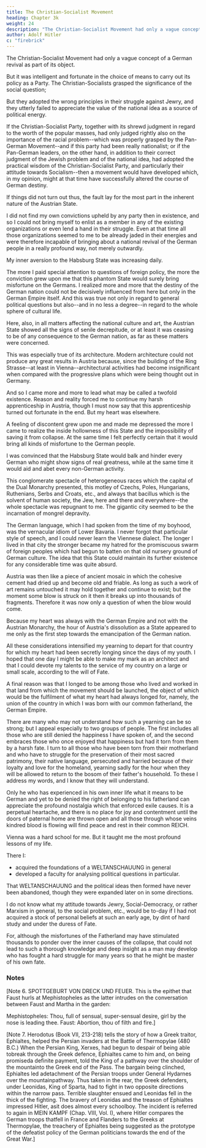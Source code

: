 ```yaml
---
title: The Christian-Socialist Movement
heading: Chapter 3k
weight: 24
description: "The Christian-Socialist Movement had only a vague concept of a German revival as part of its object"
author: Adolf Hitler
c: "firebrick"
---
```



The Christian-Socialist Movement had only a vague concept of a German revival as part of its object.

But it was intelligent and fortunate in the choice of means to carry out its policy as a Party. The Christian-Socialists grasped the significance of the social question; 

But they adopted the wrong principles in their struggle against Jewry, and they utterly failed to appreciate the value of the national idea as a source of political energy. 

If the Christian-Socialist Party, together with its shrewd judgment in regard to the worth of the popular masses, had only judged rightly also on the importance of the racial problem--which was properly grasped by the Pan-German Movement--and if this party had been really nationalist; or if the Pan-German leaders, on the other hand, in addition to their correct judgment of the Jewish problem and of the national idea, had adopted the practical wisdom of the Christian-Socialist Party, and particularly their attitude towards Socialism--then a movement would have developed which, in my opinion, might at that time have successfully altered the course of German destiny. 

If things did not turn out thus, the fault lay for the most part in the inherent nature of the Austrian State.

I did not find my own convictions upheld by any party then in existence, and so I could not bring myself to enlist as a member in any of the existing organizations or even lend a hand in their struggle. Even at that time all those organizations seemed to me to be already jaded in their energies and were therefore incapable of bringing about a national revival of the German people in a really profound way, not merely outwardly.

My inner aversion to the Habsburg State was increasing daily.

The more I paid special attention to questions of foreign policy, the more the conviction grew upon me that this phantom State would surely bring misfortune on the Germans. I realized more and more that the destiny of the German nation could not be decisively influenced from here but only in the German Empire itself. And this was true not only in regard to general political questions but also--and in no less a degree--in regard to the whole sphere of cultural life.

Here, also, in all matters affecting the national culture and art, the Austrian State showed all the signs of senile decrepitude, or at least it was ceasing to be of any consequence to the German nation, as far as these matters were concerned. 

This was especially true of its architecture. Modern architecture could not produce any great results in Austria because, since the building of the Ring Strasse--at least in Vienna--architectural activities had become insignificant when compared with the progressive plans which were being thought out in Germany.

And so I came more and more to lead what may be called a twofold existence. Reason and reality forced me to continue my harsh apprenticeship in Austria, though I must  now say that this apprenticeship turned out fortunate in the end. But my heart was elsewhere.

A feeling of discontent grew upon me and made me depressed the more I came to realize the inside hollowness of this State and the impossibility of saving it from collapse. At the same time I felt perfectly certain that it would bring all kinds of misfortune to the German people.

I was convinced that the Habsburg State would balk and hinder every German who might show signs of real greatness, while at the same time it would aid and abet every non-German activity.

This conglomerate spectacle of heterogeneous races which the capital of the Dual Monarchy presented, this motley of Czechs, Poles, Hungarians, Ruthenians, Serbs and Croats, etc., and always that bacillus which is the solvent of human society, the Jew, here and there and everywhere--the whole spectacle was repugnant to me. The gigantic city seemed to be the incarnation of mongrel depravity.

The German language, which I had spoken from the time of my boyhood, was the vernacular idiom of Lower Bavaria. I never forgot that particular style of speech, and I could never learn the Viennese dialect. The longer I lived in that city the stronger became my hatred for the promiscuous swarm of foreign peoples which had begun to batten on that old nursery ground of German culture. The idea that this State could maintain its further existence for any considerable time was quite absurd. 

Austria was then like a piece of ancient mosaic in which the cohesive cement had dried up and become old and friable. As long as such a work of art remains untouched it may hold together and continue to exist; but the moment some blow is struck on it then it breaks up into thousands of fragments. Therefore it was now only a question of when the blow would come.

Because my heart was always with the German Empire and not with the Austrian Monarchy, the hour of Austria's dissolution as a State appeared to me only as the first step towards the emancipation of the German nation.

All these considerations intensified my yearning to depart for that country for which my heart had been secretly longing since the days of my youth. I hoped that one day I might be able to make my mark as an architect and that I could
devote my talents to the service of my country on a large or small scale, according to the will of Fate. 

A final reason was that I longed to be among those who lived and worked in that land from which the movement should be launched, the object of which would be the fulfilment of what my heart had always longed for, namely, the union of the country in which I was born with our common fatherland, the German Empire.

There are many who may not understand how such a yearning can be so strong; but I appeal especially to two groups of people. The first includes all those who are still denied the happiness I have spoken of, and the second embraces those who once enjoyed that happiness but had it torn from them by a harsh fate. I turn to all those who
have been torn from their motherland and who have to struggle for the preservation of their most sacred patrimony, their native language, persecuted and harried because of their loyalty and love for the homeland, yearning sadly for the hour when they will be allowed to return to the bosom of their father's household. To these I address my
words, and I know that they will understand.

Only he who has experienced in his own inner life what it means to be German and yet to be denied the right of belonging to his fatherland can appreciate the profound nostalgia which that enforced exile causes. It is a perpetual heartache, and there is no place for joy and contentment until the doors of paternal home are thrown open and all those through whose veins kindred blood is flowing will find peace and rest in their common REICH.

Vienna was a hard school for me. But it taught me the most profound lessons of my life.

<!-- I was scarcely more than a boy when I came to live there, and when I left it I had grown
to be a man of a grave and pensive nature. --> 

There I:
- acquired the foundations of a WELTANSCHAUUNG in general
- developed a faculty for analysing political questions in particular. 

That WELTANSCHAUUNG and the political ideas then formed have never been abandoned, though they were expanded later on in some directions. 

<!-- It is only now that I can fully appreciate how valuable those years of apprenticeship were
for me.
That is why I have given a detailed account of this period. There, in Vienna, stark reality
taught me the truths that now form the fundamental principles of the Party which
within the course of five years has grown from modest beginnings to a great mass
movement.  -->

I do not know what my attitude towards Jewry, Social-Democracy, or rather Marxism in general, to the social problem, etc., would be to-day if I had not acquired a stock of personal beliefs at such an early age, by dint of hard study and under the
duress of Fate.

For, although the misfortunes of the Fatherland may have stimulated thousands to ponder over the inner causes of the collapse, that could not lead to such a thorough knowledge and deep insight as a man may develop who has fought a hard struggle for many years so that he might be master of his own fate. 


### Notes

[Note 6. SPOTTGEBURT VON DRECK UND FEUER. This is the epithet that Faust hurls
at Mephistopheles as the latter intrudes on the conversation between Faust and Martha
in the garden:

Mephistopheles: Thou, full of sensual, super-sensual desire, girl by the nose is leading
thee. Faust: Abortion, thou of filth and fire.]

[Note 7. Herodotus (Book VII, 213-218) tells the story of how a Greek traitor, Ephialtes, helped the Persian invaders at the Battle of Thermopylae (480 B.C.) When the Persian King, Xerxes, had begun to despair of being able tobreak through the Greek defence, Ephialtes came to him and, on being promiseda definite payment, told the King of a pathway over the shoulder of the mountainto the Greek end of the Pass. The bargain being clinched, Ephialtes led adetachment of the Persian troops under General Hydarnes over the mountainpathway. Thus taken in the rear, the Greek defenders, under Leonidas, King of Sparta, had to fight in two opposite directions within the narrow pass. Terrible slaughter ensued and Leonidas fell in the thick of the fighting. The bravery of Leonidas and the treason of Ephialtes impressed Hitler, asit does almost every schoolboy. The incident is referred to again in MEIN KAMPF (Chap. VIII, Vol. I), where Hitler compares the German troops thatfell in France and Flanders to the Greeks at Thermopylae, the treachery of Ephialtes being suggested as the prototype of the defeatist policy of the German politicians towards the end of the Great War.] 
